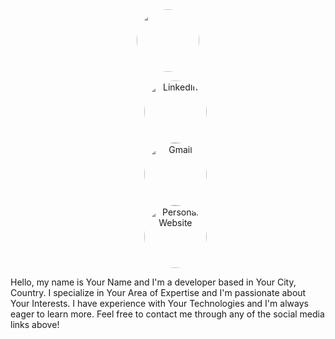 
<style>
  img {
    display: block;
    margin: 0 auto;
    border-radius: 50%;
    overflow: hidden;
    width: 100px;
    height: 100px;
    object-fit: cover;
    object-position: right top;
  }
</style>

<div id="header" align="center">
  <img src="https://cdn.dribbble.com/users/1162077/screenshots/3848914/programmer.gif" width="100"/>
  <ul class="social-icons">
  <a href="https://www.linkedin.com/in/shaneshort96" target="_blank"><img src="https://img.icons8.com/color/48/000000/linkedin.png" alt="LinkedIn"></a>
  <a href="mailto:shane.short5@gmail.com" target="_blank"><img src="https://img.icons8.com/fluent/48/000000/gmail.png" alt="Gmail"></a>
  <a href="https://sshort1996.github.io" target="_blank"><img src="https://img.icons8.com/material-sharp/48/000000/domain.png" alt="Personal Website"></a>
</ul>
</div>
<p>Hello, my name is Your Name and I'm a developer based in Your City, Country. I specialize in Your Area of Expertise and I'm passionate about Your Interests. I have experience with Your Technologies and I'm always eager to learn more. Feel free to contact me through any of the social media links above!</p>
